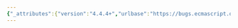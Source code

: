 ```yaml
---
{"_attributes":{"version":"4.4.4+","urlbase":"https://bugs.ecmascript.org/","maintainer":"dherman@mozilla.com"},"bug":{"bug_id":1114,"creation_ts":"2012-12-02 11:21:00 -0800","short_desc":"Add iterator protocol to arguments object","delta_ts":"2014-04-29 21:49:11 -0700","product":"Draft for 6th Edition","component":"new feature","version":"Rev 12: November 22, 2012 Draft","rep_platform":"All","op_sys":"All","bug_status":"RESOLVED","resolution":"FIXED","priority":"Normal","bug_severity":"enhancement","everconfirmed":true,"reporter":{"uid":"waldron.rick","name":"Rick Waldron"},"assigned_to":{"uid":"allen","name":"Allen Wirfs-Brock"},"cc":"waldron.rick","long_desc":[{"commentid":2981,"comment_count":0,"who":{"uid":"waldron.rick","name":"Rick Waldron"},"bug_when":"2012-12-02 11:21:12 -0800","thetext":"Per Nov 29 Resolution:\n\nThis was an additional item that arose during the Iterables & Array-Likes discussion"},{"commentid":7629,"comment_count":1,"who":{"uid":"waldron.rick","name":"Rick Waldron"},"bug_when":"2014-04-08 16:22:54 -0700","thetext":"Per April 2014, this is an own property"},{"commentid":7762,"comment_count":2,"who":{"uid":"allen","name":"Allen Wirfs-Brock"},"bug_when":"2014-04-16 16:47:11 -0700","thetext":"fixed in rev24 editor's draft"},{"commentid":7982,"comment_count":3,"who":{"uid":"allen","name":"Allen Wirfs-Brock"},"bug_when":"2014-04-29 21:49:11 -0700","thetext":"fixed in rev24"}]}}
---
```

